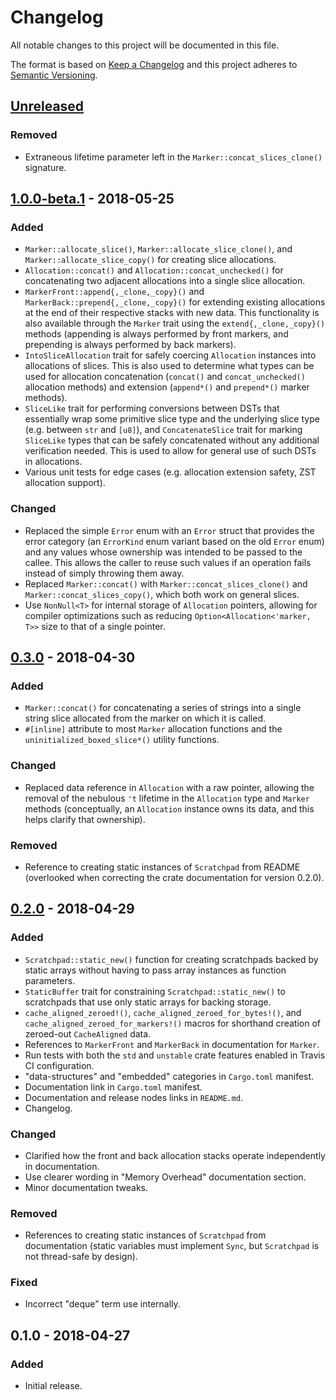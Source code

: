 # Changelog
All notable changes to this project will be documented in this file.

The format is based on [Keep a Changelog](http://keepachangelog.com/en/1.0.0/)
and this project adheres to [Semantic Versioning](http://semver.org/spec/v2.0.0.html).

## [Unreleased]
### Removed
- Extraneous lifetime parameter left in the `Marker::concat_slices_clone()`
  signature.

## [1.0.0-beta.1] - 2018-05-25
### Added
- `Marker::allocate_slice()`, `Marker::allocate_slice_clone()`, and
  `Marker::allocate_slice_copy()` for creating slice allocations.
- `Allocation::concat()` and `Allocation::concat_unchecked()` for
  concatenating two adjacent allocations into a single slice allocation.
- `MarkerFront::append{,_clone,_copy}()` and
  `MarkerBack::prepend{,_clone,_copy}()` for extending existing allocations at
  the end of their respective stacks with new data. This functionality is also
  available through the `Marker` trait using the `extend{,_clone,_copy}()`
  methods (appending is always performed by front markers, and prepending is
  always performed by back markers).
- `IntoSliceAllocation` trait for safely coercing `Allocation` instances into
  allocations of slices. This is also used to determine what types can be used
  for allocation concatenation (`concat()` and `concat_unchecked()` allocation
  methods) and extension (`append*()` and `prepend*()` marker methods).
- `SliceLike` trait for performing conversions between DSTs that essentially
  wrap some primitive slice type and the underlying slice type (e.g. between
  `str` and `[u8]`), and `ConcatenateSlice` trait for marking `SliceLike`
  types that can be safely concatenated without any additional verification
  needed. This is used to allow for general use of such DSTs in allocations.
- Various unit tests for edge cases (e.g. allocation extension safety, ZST
  allocation support).

### Changed
- Replaced the simple `Error` enum with an `Error` struct that provides the
  error category (an `ErrorKind` enum variant based on the old `Error` enum)
  and any values whose ownership was intended to be passed to the callee. This
  allows the caller to reuse such values if an operation fails instead of
  simply throwing them away.
- Replaced `Marker::concat()` with `Marker::concat_slices_clone()` and
  `Marker::concat_slices_copy()`, which both work on general slices.
- Use `NonNull<T>` for internal storage of `Allocation` pointers, allowing for
  compiler optimizations such as reducing `Option<Allocation<'marker, T>>`
  size to that of a single pointer.

## [0.3.0] - 2018-04-30
### Added
- `Marker::concat()` for concatenating a series of strings into a single
  string slice allocated from the marker on which it is called.
- `#[inline]` attribute to most `Marker` allocation functions and the
  `uninitialized_boxed_slice*()` utility functions.

### Changed
- Replaced data reference in `Allocation` with a raw pointer, allowing the
  removal of the nebulous `'t` lifetime in the `Allocation` type and `Marker`
  methods (conceptually, an `Allocation` instance owns its data, and this
  helps clarify that ownership).

### Removed
- Reference to creating static instances of `Scratchpad` from README
  (overlooked when correcting the crate documentation for version 0.2.0).

## [0.2.0] - 2018-04-29
### Added
- `Scratchpad::static_new()` function for creating scratchpads backed by
  static arrays without having to pass array instances as function parameters.
- `StaticBuffer` trait for constraining `Scratchpad::static_new()` to
  scratchpads that use only static arrays for backing storage.
- `cache_aligned_zeroed!()`, `cache_aligned_zeroed_for_bytes!()`, and
  `cache_aligned_zeroed_for_markers!()` macros for shorthand creation of
  zeroed-out `CacheAligned` data.
- References to `MarkerFront` and `MarkerBack` in documentation for `Marker`.
- Run tests with both the `std` and `unstable` crate features enabled in
  Travis CI configuration.
- "data-structures" and "embedded" categories in `Cargo.toml` manifest.
- Documentation link in `Cargo.toml` manifest.
- Documentation and release nodes links in `README.md`.
- Changelog.

### Changed
- Clarified how the front and back allocation stacks operate independently in
  documentation.
- Use clearer wording in "Memory Overhead" documentation section.
- Minor documentation tweaks.

### Removed
- References to creating static instances of `Scratchpad` from documentation
  (static variables must implement `Sync`, but `Scratchpad` is not thread-safe
  by design).

### Fixed
- Incorrect "deque" term use internally.

## 0.1.0 - 2018-04-27
### Added
- Initial release.

[Unreleased]: https://github.com/okready/scratchpad/compare/v1.0.0-beta.1...HEAD
[1.0.0-beta.1]: https://github.com/okready/scratchpad/compare/0.3.0...v1.0.0-beta.1
[0.3.0]: https://github.com/okready/scratchpad/compare/0.2.0...0.3.0
[0.2.0]: https://github.com/okready/scratchpad/compare/0.1.0...0.2.0
